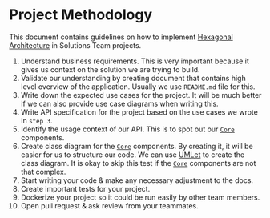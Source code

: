 # Project Methodology

This document contains guidelines on how to implement [Hexagonal Architecture](../reference/hex-architecture.md) in Solutions Team projects.

1. Understand business requirements. This is very important because it gives us context on the solution we are trying to build.
2. Validate our understanding by creating document that contains high level overview of the application. Usually we use `README.md` file for this.
3. Write down the expected use cases for the project. It will be much better if we can also provide use case diagrams when writing this.
4. Write API specification for the project based on the use cases we wrote in `step 3`.
5. Identify the usage context of our API. This is to spot out our [`Core`](./hex-architecture.md#core) components.
6. Create class diagram for the [`Core`](./hex-architecture.md#core) components. By creating it, it will be easier for us to structure our code. We can use [UMLet](https://www.umlet.com/) to create the class diagram. It is okay to skip this test if the [`Core`](./hex-architecture.md#core) components are not that complex.
7. Start writing your code & make any necessary adjustment to the docs.
8. Create important tests for your project.
9. Dockerize your project so it could be run easily by other team members.
10. Open pull request & ask review from your teammates.